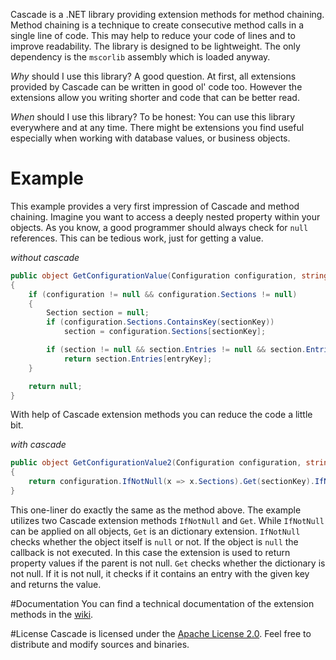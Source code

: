Cascade is a .NET library providing extension methods for method chaining. Method chaining is a technique to create consecutive method calls in a single line of code. This may help to reduce your code of lines and to improve readability.
The library is designed to be lightweight. The only dependency is the `mscorlib` assembly which is loaded anyway.

*Why* should I use this library? A good question. At first, all extensions provided by Cascade can be written in good ol' code too. However the extensions allow you writing shorter and code that can be better read.

*When* should I use this library? To be honest: You can use this library everywhere and at any time. There might be extensions you find useful especially when working with database values, or business objects.

# Example
This example provides a very first impression of Cascade and method chaining. Imagine you want to access a deeply nested property within your objects. As you know, a good programmer should always check for `null` references. This can be tedious work, just for getting a value.

*without cascade*

```cs
public object GetConfigurationValue(Configuration configuration, string sectionKey, string entryKey)
{
    if (configuration != null && configuration.Sections != null)
    {
        Section section = null;
        if (configuration.Sections.ContainsKey(sectionKey))
            section = configuration.Sections[sectionKey];

        if (section != null && section.Entries != null && section.Entries.ContainsKey(entryKey))
            return section.Entries[entryKey];
    }

    return null;
}
```
With help of Cascade extension methods you can reduce the code a little bit.

*with cascade*
```cs
public object GetConfigurationValue2(Configuration configuration, string sectionKey, string entryKey)
{
    return configuration.IfNotNull(x => x.Sections).Get(sectionKey).IfNotNull(x => x.Entries).Get(entryKey);
}
```

This one-liner do exactly the same as the method above. The example utilizes two Cascade extension methods `IfNotNull` and `Get`. While `IfNotNull` can be applied on all objects, `Get` is an dictionary extension.
`IfNotNull` checks whether the object itself is `null` or not. If the object is `null` the callback is not executed. In this case the extension is used to return property values if the parent is not null.
`Get` checks whether the dictionary is not null. If it is not null, it checks if it contains an entry with the given key and returns the value.

#Documentation
You can find a technical documentation of the extension methods in the [wiki](https://github.com/jbuechner/cascade/wiki).

#License
Cascade is licensed under the [Apache License 2.0](https://github.com/jbuechner/cascade/wiki/License). Feel free to distribute and modify sources and binaries.
